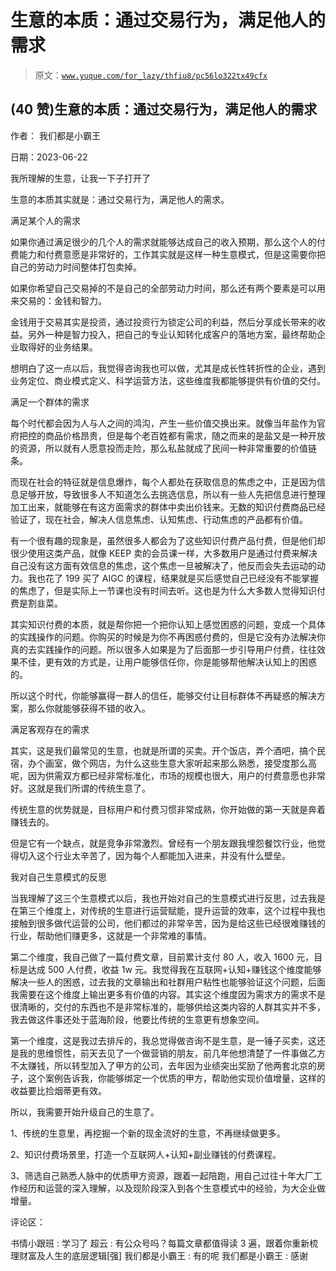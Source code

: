 # 生意的本质：通过交易行为，满足他人的需求

> 原文：[`www.yuque.com/for_lazy/thfiu8/pc56lo322tx49cfx`](https://www.yuque.com/for_lazy/thfiu8/pc56lo322tx49cfx)



## (40 赞)生意的本质：通过交易行为，满足他人的需求 

作者： 我们都是小霸王 

日期：2023-06-22 

我所理解的生意，让我一下子打开了 

生意的本质其实就是：通过交易行为，满足他人的需求。 

满足某个人的需求 

如果你通过满足很少的几个人的需求就能够达成自己的收入预期，那么这个人的付费能力和付费意愿是非常好的，工作其实就是这样一种生意模式，但是这需要你把自己的劳动力时间整体打包卖掉。 

如果你希望自己交易掉的不是自己的全部劳动力时间，那么还有两个要素是可以用来交易的：金钱和智力。 

金钱用于交易其实是投资，通过投资行为锁定公司的利益，然后分享成长带来的收益。另外一种是智力投入，把自己的专业认知转化成客户的落地方案，最终帮助企业取得好的业务结果。 

想明白了这一点以后，我觉得咨询我也可以做，尤其是成长性转折性的企业，遇到业务定位、商业模式定义、科学运营方法，这些维度我都能够提供有价值的交付。 

满足一个群体的需求 

每个时代都会因为人与人之间的鸿沟，产生一些价值交换出来。就像当年盐作为官府把控的商品价格昂贵，但是每个老百姓都有需求，随之而来的是盐又是一种开放的资源，所以就有人愿意投而走险，那么私盐就成了民间一种非常重要的价值链条。 

而现在社会的特征就是信息爆炸，每个人都处在获取信息的焦虑之中，正是因为信息足够开放，导致很多人不知道怎么去挑选信息，所以有一些人先把信息进行整理加工出来，就能够在有这方面需求的群体中卖出价钱来。无数的知识付费商品已经验证了，现在社会，解决人信息焦虑、认知焦虑、行动焦虑的产品都有价值。 

有一个很有趣的现象是，虽然很多人都会为了这些知识付费产品付费，但是他们却很少使用这类产品，就像 KEEP 卖的会员课一样，大多数用户是通过付费来解决自己没有这方面有效信息的焦虑，这个焦虑一旦被解决了，他反而会失去运动的动力。我也花了 199 买了 AIGC 的课程，结果就是买后感觉自己已经没有不能掌握的焦虑了，但是实际上一节课也没有时间去听。这也是为什么大多数人觉得知识付费是割韭菜。 

其实知识付费的本质，就是帮你把一个把你认知上感觉困惑的问题，变成一个具体的实践操作的问题。你购买的时候是为你不再困惑付费的，但是它没有办法解决你真的去实践操作的问题。所以很多人如果是为了后面那一步引导用户付费，往往效果不佳，更有效的方式是，让用户能够信任你，你是能够帮他解决认知上的困惑的。 

所以这个时代，你能够赢得一群人的信任，能够交付让目标群体不再疑惑的解决方案，那么你就能够获得不错的收入。 

满足客观存在的需求 

其实，这是我们最常见的生意，也就是所谓的买卖。开个饭店，弄个酒吧，搞个民宿，办个画室，做个网店，为什么这些生意大家听起来那么熟悉，接受度那么高呢，因为供需双方都已经非常标准化，市场的规模也很大，用户的付费意愿也非常好。这就是我们所谓的传统生意了。 

传统生意的优势就是，目标用户和付费习惯非常成熟，你开始做的第一天就是奔着赚钱去的。 

但是它有一个缺点，就是竞争非常激烈。曾经有一个朋友跟我埋怨餐饮行业，他觉得切入这个行业太辛苦了，因为每个人都能加入进来，并没有什么壁垒。 

我对自己生意模式的反思 

当我理解了这三个生意模式以后，我也开始对自己的生意模式进行反思，过去我是在第三个维度上，对传统的生意进行运营赋能，提升运营的效率，这个过程中我也接触到很多做代运营的公司，他们都过的非常辛苦，因为是给这些已经很难赚钱的行业，帮助他们赚更多，这就是一个非常难的事情。 

第二个维度，我自己做了一篇付费文章，目前累计支付 80 人，收入 1600 元，目标是达成 500 人付费，收益 1w 元。我觉得我在互联网+认知+赚钱这个维度能够解决一些人的困惑，过去我的文章输出和社群用户粘性也能够验证这个问题，后面我需要在这个维度上输出更多有价值的内容。其实这个维度因为需求方的需求不是很清晰的，交付的东西也不是非常标准的，能够供给这类内容的人群其实并不多，我去做这件事还处于蓝海阶段，他要比传统的生意更有想象空间。 

第一个维度，这是我过去排斥的，我总觉得做咨询不是生意，是一锤子买卖，这还是我的思维惯性，前天去见了一个做营销的朋友，前几年他想清楚了一件事做乙方不太赚钱，所以转型加入了甲方的公司，去年因为业绩突出奖励了他两套北京的房子，这个案例告诉我，你能够绑定一个优质的甲方，帮助他实现价值增量，这样的收益要比捡烟蒂更有效。 

所以，我需要开始升级自己的生意了。 

1、传统的生意里，再挖掘一个新的现金流好的生意，不再继续做更多。 

2、知识付费场景里，打造一个互联网人+认知+副业赚钱的付费课程。 

3、筛选自己熟悉人脉中的优质甲方资源，跟着一起陪跑，用自己过往十年大厂工作经历和运营的深入理解，以及现阶段深入到各个生意模式中的经验，为大企业做增量。 

评论区： 

书情小跟班 : 学习了 超云 : 有公众号吗？每篇文章都值得读 3 遍，跟着你重新梳理财富及人生的底层逻辑[强] 我们都是小霸王 : 有的呢 我们都是小霸王 : 感谢
